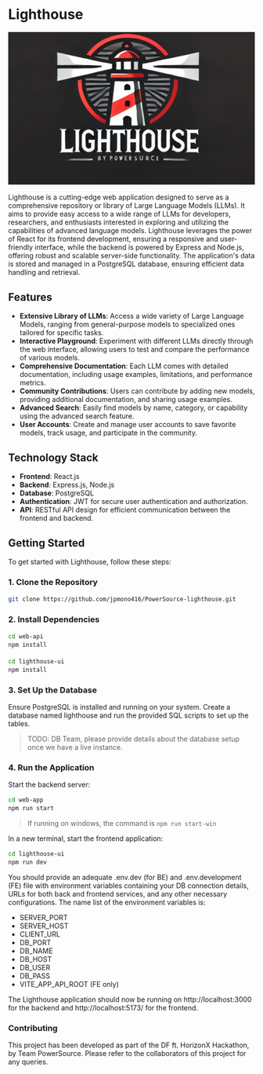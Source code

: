 # Lighthouse

![logo](/lighthouse-ui/public/images/lighthouse-logo.png)

Lighthouse is a cutting-edge web application designed to serve as a comprehensive repository or library of Large Language Models (LLMs). It aims to provide easy access to a wide range of LLMs for developers, researchers, and enthusiasts interested in exploring and utilizing the capabilities of advanced language models. Lighthouse leverages the power of React for its frontend development, ensuring a responsive and user-friendly interface, while the backend is powered by Express and Node.js, offering robust and scalable server-side functionality. The application's data is stored and managed in a PostgreSQL database, ensuring efficient data handling and retrieval.

## Features

-   **Extensive Library of LLMs**: Access a wide variety of Large Language Models, ranging from general-purpose models to specialized ones tailored for specific tasks.
-   **Interactive Playground**: Experiment with different LLMs directly through the web interface, allowing users to test and compare the performance of various models.
-   **Comprehensive Documentation**: Each LLM comes with detailed documentation, including usage examples, limitations, and performance metrics.
-   **Community Contributions**: Users can contribute by adding new models, providing additional documentation, and sharing usage examples.
-   **Advanced Search**: Easily find models by name, category, or capability using the advanced search feature.
-   **User Accounts**: Create and manage user accounts to save favorite models, track usage, and participate in the community.

## Technology Stack

-   **Frontend**: React.js
-   **Backend**: Express.js, Node.js
-   **Database**: PostgreSQL
-   **Authentication**: JWT for secure user authentication and authorization.
-   **API**: RESTful API design for efficient communication between the frontend and backend.

## Getting Started

To get started with Lighthouse, follow these steps:

### 1. **Clone the Repository**

```bash
git clone https://github.com/jpmono416/PowerSource-lighthouse.git
```

### 2. Install Dependencies

```bash
cd web-api
npm install

cd lighthouse-ui
npm install
```

### 3. Set Up the Database

Ensure PostgreSQL is installed and running on your system. Create a database named lighthouse and run the provided SQL scripts to set up the tables.

> TODO: DB Team, please provide details about the database setup once we have a live instance.

### 4. Run the Application

Start the backend server:

```bash
cd web-app
npm run start
```

> If running on windows, the command is `npm run start-win`

In a new terminal, start the frontend application:

```bash
cd lighthouse-ui
npm run dev
```

You should provide an adequate .env.dev (for BE) and .env.development (FE) file with environment variables containing your DB connection details, URLs for both back and frontend services, and any other necessary configurations. The name list of the environment variables is:

-   SERVER_PORT
-   SERVER_HOST
-   CLIENT_URL
-   DB_PORT
-   DB_NAME
-   DB_HOST
-   DB_USER
-   DB_PASS
-   VITE_APP_API_ROOT (FE only)

The Lighthouse application should now be running on http://localhost:3000 for the backend and http://localhost:5173/ for the frontend.

### Contributing

This project has been developed as part of the DF ft. HorizonX Hackathon, by Team PowerSource. Please refer to the collaborators of this project for any queries.

